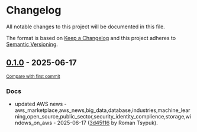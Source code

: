# Changelog

All notable changes to this project will be documented in this file.

The format is based on [Keep a Changelog](http://keepachangelog.com/en/1.0.0/)
and this project adheres to [Semantic Versioning](http://semver.org/spec/v2.0.0.html).

<!-- insertion marker -->
## [0.1.0](https://github.com/tsypuk/aws-news/releases/tag/ver-2025-06-170.1.0) - 2025-06-17

<small>[Compare with first commit](https://github.com/tsypuk/aws-news/compare/4f4bc3e8d7b6751273e96f9015a7db9f4322ef60...ver-2025-06-17)</small>

### Docs

- updated AWS news - aws_marketplace,aws_news,big_data,database,industries,machine_learning,open_source,public_sector,security_identity_complience,storage,windows_on_aws - 2025-06-17 ([3d45f16](https://github.com/tsypuk/aws-news/commit/3d45f1633f3a412db6b94c77758a5b2bf83fe904) by Roman Tsypuk).

